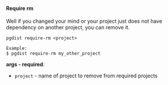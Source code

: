 #### Require rm

Well if you changed your mind or your project just does not have dependency on another project, you can remove it.

```
pgdist require-rm <project>

Example:
$ pgdist require-rm my_other_project
```

**args - required**:

- `project` - name of project to remove from required projects
